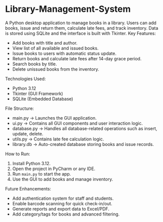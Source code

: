 # Library-Management-System
 A Python desktop application to manage books in a library. Users can add books, issue and return them, calculate late fees, and track inventory. Data is stored using SQLite and the interface is built with Tkinter.
Key Features:
- Add books with title and author.
- View list of all available and issued books.
- Issue books to users with automatic status update.
- Return books and calculate late fees after 14-day grace period.
- Search books by title.
- Delete unissued books from the inventory.

Technologies Used:
- Python 3.12
- Tkinter (GUI Framework)
- SQLite (Embedded Database)

File Structure:
- main.py        → Launches the GUI application.
- ui.py          → Contains all GUI components and user interaction logic.
- database.py    → Handles all database-related operations such as insert, update, delete.
- utils.py       → Contains late fee calculation logic.
- library.db     → Auto-created database storing books and issue records.

How to Run:
1. Install Python 3.12.
2. Open the project in PyCharm or any IDE.
3. Run `main.py` to start the app.
4. Use the GUI to add books and manage inventory.

Future Enhancements:
- Add authentication system for staff and students.
- Enable barcode scanning for quick check-in/out.
- Generate reports and export data to Excel/PDF.
- Add category/tags for books and advanced filtering.

